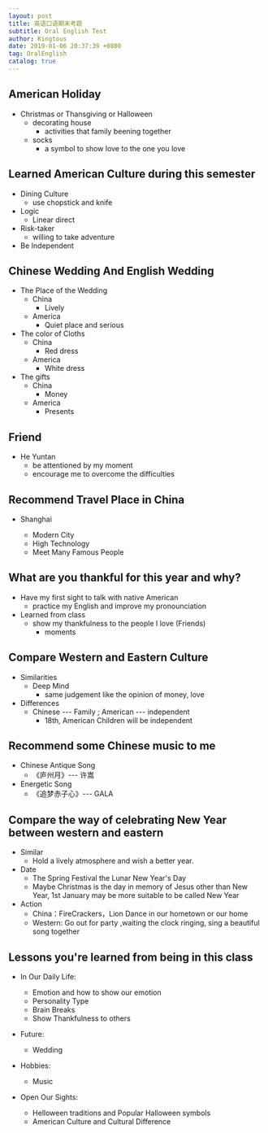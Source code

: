 ```yaml
---
layout: post
title: 英语口语期末考题
subtitle: Oral English Test
author: Kingtous
date: 2019-01-06 20:37:39 +0800
tag: OralEnglish
catalog: true
---
```


## American Holiday 

- Christmas or Thansgiving or Halloween
  - decorating house
    - activities that family beening together
  - socks
    - a symbol to show love to the one you love



## Learned American Culture during this semester

- Dining Culture
  - use chopstick and knife
- Logic 
  - Linear direct
- Risk-taker
  - willing to take adventure
- Be Independent

## Chinese Wedding And English Wedding

- The Place of the Wedding
  - China
    - Lively
  - America
    - Quiet place and serious
- The color of Cloths
  - China
    - Red dress
  - America
    - White dress
- The gifts
  - China
    - Money
  - America
    - Presents

## Friend

- He Yuntan
  - be attentioned by my moment
  - encourage me to overcome the difficulties

## Recommend Travel Place in China

- Shanghai

  - Modern City
  - High Technology
  - Meet Many Famous People


## What are you thankful for this year and why?

- Have my first sight to talk with native American
  - practice my English and improve my pronounciation
- Learned from class
  - show my thankfulness to the people I love (Friends)
    - moments

## Compare Western and Eastern Culture

- Similarities
  - Deep Mind
    - same judgement like the opinion of money, love
- Differences
  - Chinese --- Family ; American --- independent
    - 18th, American Children will be independent

## Recommend some Chinese music to me

- Chinese Antique Song
  - 《庐州月》--- 许嵩
- Energetic Song
  - 《追梦赤子心》--- GALA


## Compare the way of celebrating New Year between  western and eastern

- Similar
  - Hold a lively atmosphere and wish a better year.
- Date
  - The Spring Festival  the Lunar New Year's Day
  - Maybe Christmas  is the day in memory of Jesus other than New Year, 1st January may be more suitable to be called New Year
- Action
  - China：FireCrackers，Lion Dance in our hometown or our home
  - Western:  Go out for party ,waiting the clock ringing, sing a beautiful song together 

## Lessons you're learned from being in this class

- In Our Daily Life:
  - Emotion and how to show our emotion
  - Personality Type
  - Brain Breaks
  - Show Thankfulness to others

- Future:
  - Wedding

- Hobbies:
  - Music

- Open Our Sights:
  - Helloween traditions and Popular Halloween symbols
  - American Culture and Cultural Difference